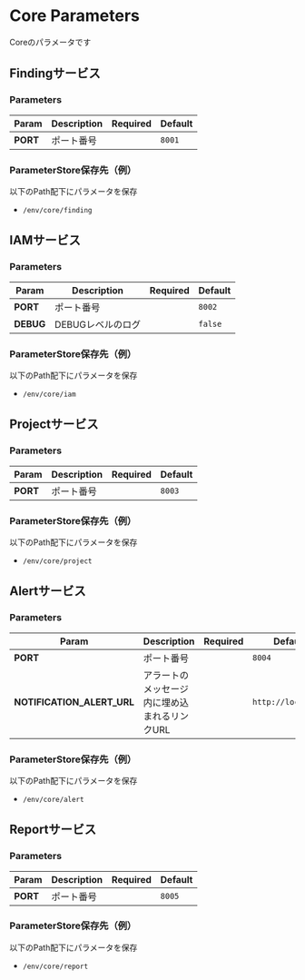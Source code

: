 # Core Parameters

Coreのパラメータです

## Findingサービス

### Parameters

| Param | Description | Required | Default |
| --- | --- | --- | --- |
| **PORT** | ポート番号 | | `8001` |

### ParameterStore保存先（例）

以下のPath配下にパラメータを保存

- `/env/core/finding`

## IAMサービス

### Parameters

| Param | Description | Required | Default |
| --- | --- | --- | --- |
| **PORT** | ポート番号 | | `8002` |
| **DEBUG** | DEBUGレベルのログ | | `false` |

### ParameterStore保存先（例）

以下のPath配下にパラメータを保存

- `/env/core/iam`

## Projectサービス

### Parameters

| Param | Description | Required | Default |
| --- | --- | --- | --- |
| **PORT** | ポート番号 | | `8003` |

### ParameterStore保存先（例）

以下のPath配下にパラメータを保存

- `/env/core/project`

## Alertサービス

### Parameters

| Param | Description | Required | Default |
| --- | --- | --- | --- |
| **PORT** | ポート番号 | | `8004` |
| **NOTIFICATION_ALERT_URL** | アラートのメッセージ内に埋め込まれるリンクURL | | `http://localhost` |

### ParameterStore保存先（例）

以下のPath配下にパラメータを保存

- `/env/core/alert`

## Reportサービス

### Parameters

| Param | Description | Required | Default |
| --- | --- | --- | --- |
| **PORT** | ポート番号 | | `8005` |

### ParameterStore保存先（例）

以下のPath配下にパラメータを保存

- `/env/core/report`

